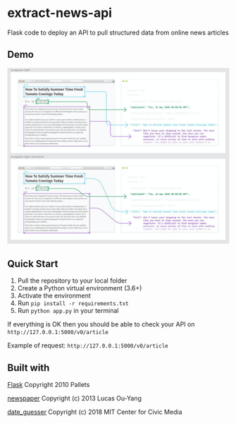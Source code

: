# extract-news-api
Flask code to deploy an API to pull structured data from online news articles

## Demo
![](extract_image.png)


## Quick Start
1. Pull the repository to your local folder
2. Create a Python virtual environment (3.6+)
3. Activate the environment
4. Run `pip install -r requirements.txt`
5. Run `python app.py` in your terminal 

If everything is OK then you should be able to check your API on `http://127.0.0.1:5000/v0/article`

Example of request: `http://127.0.0.1:5000/v0/article`



## Built with
[Flask](https://github.com/pallets/flask) Copyright 2010 Pallets

[newspaper](https://github.com/codelucas/newspaper) Copyright (c) 2013 Lucas Ou-Yang

[date_guesser](https://github.com/mitmedialab/date_guesser) Copyright (c) 2018 MIT Center for Civic Media

